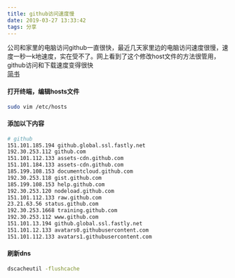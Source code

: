 ```yaml
---
title: github访问速度慢
date: 2019-03-27 13:33:42
tags: 分享
---
```


公司和家里的电脑访问github一直很快，最近几天家里边的电脑访问速度很慢，速度一秒一k地速度，实在受不了。网上看到了这个修改host文件的方法很管用，github访问和下载速度变得很快  
[简书](https://www.jianshu.com/p/bb3bb7e57216)

#### 打开终端，编辑hosts文件
```bash
sudo vim /etc/hosts
```

#### 添加以下内容
```bash
# github
151.101.185.194 github.global.ssl.fastly.net
192.30.253.112 github.com 
151.101.112.133 assets-cdn.github.com 
151.101.184.133 assets-cdn.github.com 
185.199.108.153 documentcloud.github.com 
192.30.253.118 gist.github.com
185.199.108.153 help.github.com 
192.30.253.120 nodeload.github.com 
151.101.112.133 raw.github.com 
23.21.63.56 status.github.com 
192.30.253.1668 training.github.com 
192.30.253.112 www.github.com 
151.101.13.194 github.global.ssl.fastly.net 
151.101.12.133 avatars0.githubusercontent.com 
151.101.112.133 avatars1.githubusercontent.com
```

#### 刷新dns
```bash
dscacheutil -flushcache
```